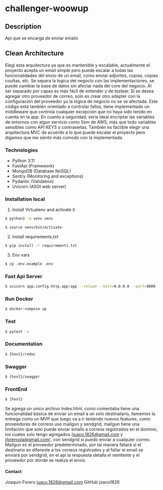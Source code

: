 # challenger-woowup

## Description

Api que se encarga de enviar emails

## Clean Architecture
Elegi esta arquitectura ya que es mantenible y escalable, actualmente el proyecto acepta un email simple
pero puede escalar a todas las funcionalidades del envio de un email, 
como enviar adjuntos, copias, copias coultas, etc. Se separa la logica del negocio con las 
implementaciones, se puede cambiar la base de datos sin afectar nada del core del negocio. 
Al ser separado por capas es más fácil de entender y de testear. Si se desea agregar otro 
proveedor de correo, solo es crear otro adapter con la configuración del proveedor yu la lógica 
de negocio no se ve afectada. Este código está también orientado a controlar fallos, tiene 
implementado un middleware que controla cualquier excepción que no haya sido tenido en cuenta 
en la app. En cuanto a seguridad, seria ideal encriptar las variables de entornos con algun servicio 
como Ssm de AWS, más que todo variables sensibles como API KEYS o contraseñas. También es factible elegir 
una arquitectura MVC de acuerdo a lo que puede escalar el proyecto pero digamos que me siento 
más comodo con la implementada.

### Technologies
- Python 3.11
- FastApi (Framework)
- MongoDB (Database NoSQL)
- Sentry (Monitoring and exceptions)
- Pydantic (Validation)
- Uvicorn (ASGI web server)

### Installation local

1. Install Virtualenv and activate it
```sh
$ python3 -m venv venv
```
```sh
$ source venv/bin/activate
```
2. Install requirements.txt
```sh
$ pip install -r requirements.txt
```
3. Env vars
```sh
$ cp .env.example .env
```

### Fast Api Server
```sh
$ uvicorn app.config.http.app:app --reload --host=0.0.0.0 --port=8000
```

### Run Docker
```sh
$ docker-compose up
```

### Test
```sh
$ pytest -v
```

### Documentation
```sh
$ {host}/redoc
```

### Swagger
```sh
$ {host}/swagger
```

### FrontEnd
```sh
$ {host}
```
Se agrega un unico archivo index.html, como comentaba tiene una funcionalidad básica de enviar 
un email a un solo destinatario, llamemos la entrega como un MVP que luego va a ir teniendo 
nuevos features, como proveedores de correos uso mailgun y sendgrid, 
mailgun tiene una limitación que solo puede enviar emails 
a correos registrados en el dominio, los cuales solo tengo agregados (juaco.1826@gmail.com y 
jforeroola@gmail.com), con sendgrid si puedo enviar a cualquier correo. Mailgun es el proveedor 
predeterminado, por tal manera fallará si el destinario es diferente a los correos registrados 
y al fallar el email se enviará por sendgrid, en el api la respuesta detalla el remitente y el 
proveedor por donde se realiza el envio.

#### Contact
Joaquin Forero <juaco.1826@gmail.com>
GitHub joaco1826